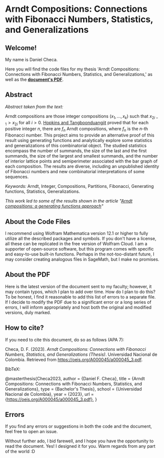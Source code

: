 # Arndt Compositions: Connections with Fibonacci Numbers, Statistics, and Generalizations

## Welcome!

My name is Daniel Checa.

Here you will find the code files for my thesis 'Arndt Compositions: Connections with Fibonacci Numbers, Statistics, and Generalizations,' as well as the **[document's PDF](https://oeis.org/A000045/a000045_3.pdf)**.

## Abstract

_Abstract taken from the text:_

Arndt compositions are those integer compositions $(x_1, \ldots, x_k)$ such that $x_{2i-1} > x_{2i}$ for all $i > 0$. [Hopkins and Tangboonduangjit](https://www.fq.math.ca/Papers1/60-5/hopkins.pdf) proved that for each positive integer $n$, there are $f_n$ Arndt compositions, where $f_n$ is the $n$-th Fibonacci number. This project aims to provide an alternative proof of this result using generating functions and analytically explore some statistics and generalizations of this combinatorial object. The studied statistics encompass the number of summands, the size of the last and the first summands, the size of the largest and smallest summands, and the number of interior lattice points and semiperimeter associated with the bar graph of each composition. The results are diverse, including an unpublished identity of Fibonacci numbers and new combinatorial interpretations of some sequences.

_Keywords:_ Arndt, Integer, Compositions, Partitions, Fibonacci, Generating functions, Statistics, Generalizations.

_This work led to some of the results shown in the article "[Arndt compositions: a generating functions approach](
https://doi.org/10.48550/arXiv.2311.15388)"_

## About the Code Files

I recommend using Wolfram Mathematica version 12.1 or higher to fully utilize all the described packages and symbols. If you don't have a license, all these can be replicated in the free version of Wolfram Cloud. I am a supporter of open-source software, but this program comes with specific and easy-to-use built-in functions. Perhaps in the not-too-distant future, I may consider creating analogous files in SageMath, but I make no promises.

## About the PDF

Here is the latest version of the document sent to my faculty; however, it may contain typos, which I plan to add over time. How do I plan to do this? To be honest, I find it reasonable to add this list of errors to a separate file. If I decide to modify the PDF due to a significant error or a long series of errors, I will inform appropriately and host both the original and modified versions, duly marked.

## How to cite?

If you need to cite this document, do so as follows (APA 7):

Checa, D. F. (2023). _Arndt Compositions: Connections with Fibonacci Numbers, Statistics, and Generalizations (Thesis)_. Universidad Nacional de Colombia. Retrieved from https://oeis.org/A000045/a000045_3.pdf.

BibTeX:

@masterthesis{Checa2023,
  author = {Daniel F. Checa},
  title = {Arndt Compositions: Connections with Fibonacci Numbers, Statistics, and Generalizations},
  type = {Bachelor's Thesis},
  school = {Universidad Nacional de Colombia},
  year = {2023},
  url = {https://oeis.org/A000045/a000045_3.pdf},
}

## Errors

If you find any errors or suggestions in both the code and the document, feel free to open an issue.

Without further ado, I bid farewell, and I hope you have the opportunity to read the document. Yes! I designed it for you. Warm regards from any part of the world :D
